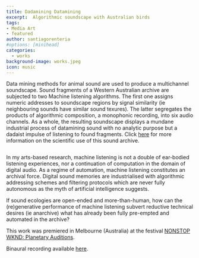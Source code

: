 ```yaml
---
title: Dadamining Datamining
excerpt:  Algorithmic soundscape with Australian birds
tags:
- Media Art
- featured
author: santiagorenteria
#options: [minihead]
categories:
  - works
background-image: works.jpeg
icon: music
---
```


Data mining methods for animal sound are used to produce a multichannel soundscape. Sound fragments of a Western Australian archive are subjected to two Machine listening algorithms. The first one assigns numeric addresses to soundscape regions by signal similarity (ie neighbouring sounds have similar sound texures). The latter segregates the products of algorithmic composition, a monophonic recording, into six audio channels. As a whole, the resulting soundscape displays a mundane industrial process of datamining sound with no analytic purpose but a dadaist impulse of listening to found fragments. Click <a href="https://www.babbler-research.com/">here</a> for more information on the scientific use of this sound archive.

<div class="12u"><span class="image fit"><img src="{{ site.baseurl }}/images/dadamining/dadamining_diag.png" alt="" /></span></div>

In my arts-based research, machine listening is not a double of ear-bodied listening experiences, nor a continuation of computation in the domain of digital audio. As a regime of automation, machine listening constitutes an archival force. Digital sound memories are industrialised with algorithmic addressing schemes and filtering protocols which are never fully autonomous as the myth of artificial intelligence suggests.

If sound ecologies are open-ended and more-than-human, how can the (re)generative performance of machine listening subvert reductive technical desires (ie anarchive) what has already been fully pre-empted and automated in the archive?

This work was premiered in Melbourne (Australia) at the festival <a href=
"https://nowornever.melbourne.vic.gov.au/event/planetary-auditions">NONSTOP WKND: Planetary Auditions</a>.

Binaural recording available <a href="https://santiagorenteria.bandcamp.com/album/spectral-de-compositions">here</a>.
